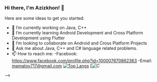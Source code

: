 ### Hi there, I'm Azizkhon! 👋


Here are some ideas to get you started:

- 🔭 I’m currently working on Java, C++ 
- 🌱 I’m currently learning Android Development and Cross Platform Development using Flutter
- 👯 I’m looking to collaborate on Android and Cross Platform Projects
- 💬 Ask me about Java, C++ and C# language related problems. 
- 📫 How to reach me: 
-Facebook: https://www.facebook.com/profile.php?id=100007670862363
-Email: mamatov717@gmail.com
[![Top Langs](https://github-readme-stats.vercel.app/api/top-langs/?username=anuraghazra&layout=compact)](https://github.com/anuraghazra/github-readme-stats)
[![C](https://img.shields.io/badge/c-%2300599C.svg?style=for-the-badge&logo=c&logoColor=white)

-->
